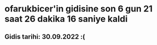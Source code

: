 # ofarukbicer'in gidisine son 6 gun 21 saat 26 dakika 16 saniye kaldi

## Gidis tarihi: 30.09.2022 :(